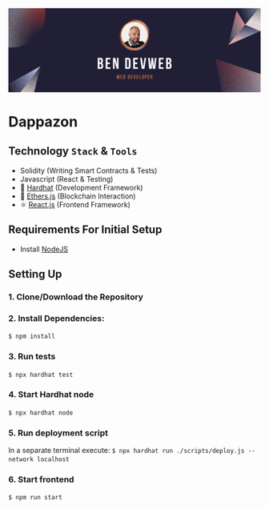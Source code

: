 <img src="./public/blog-banner.png" alt="developer profile" />

<div style="margin-bottom: 20px;"></div>

# **Dappazon**

## Technology `Stack` & `Tools`

- Solidity (Writing Smart Contracts & Tests)
- Javascript (React & Testing)
- 👷 [Hardhat](https://hardhat.org/) (Development Framework)
- 🔷 [Ethers.js](https://docs.ethers.io/v5/) (Blockchain Interaction)
- ⚛️ [React.js](https://reactjs.org/) (Frontend Framework)

## Requirements For Initial Setup

- Install [NodeJS](https://nodejs.org/en/)

## Setting Up

### 1. Clone/Download the Repository

### 2. Install Dependencies:

`$ npm install`

### 3. Run tests

`$ npx hardhat test`

### 4. Start Hardhat node

`$ npx hardhat node`

### 5. Run deployment script

In a separate terminal execute:
`$ npx hardhat run ./scripts/deploy.js --network localhost`

### 6. Start frontend

`$ npm run start`
